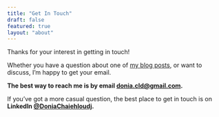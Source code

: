 ```yaml
---
title: "Get In Touch"
draft: false
featured: true
layout: "about"
---
```



Thanks for your interest in getting in touch!

Whether you have a question about one of [my blog posts](https://doniacld.com/blog), or want to discuss, I’m happy to get your email.

**The best way to reach me is by email donia.cld@gmail.com.**

If you’ve got a more casual question, the best place to get in touch is on **LinkedIn [@DoniaChaiehloudj](https://linkedin.com/in/donia-chaiehloudj).**